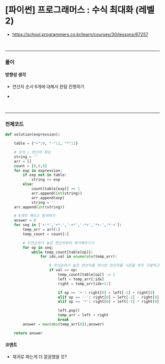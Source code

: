 # **\[파이썬\] 프로그래머스 : 수식 최대화 (레벨2)**

- https://school.programmers.co.kr/learn/courses/30/lessons/67257

<br>

---

### **풀이**

#### **방향성 생각**

- 연산자 순서 6개에 대해서 완탐 진행하기

-

<br>

---

### **전체코드**

```python
def solution(expression):

    table = {"+":0, "-":1, "*":2}

    # 숫자 / 연산자 파싱
    string = ''
    arr = []
    count = [0,0,0]
    for exp in expression:
        if exp not in table:
            string += exp
        else:
            count[table[exp]] += 1
            arr.append(int(string))
            arr.append(exp)
            string = ''
    arr.append(int(string))

    # 6개의 케이스 탐색하기
    answer = 0
    for seq in ['+-*','+*-','-+*','-*+','*+-','*-+']:
        temp_arr = arr[:]
        temp_count = count[:]

        # 우선순위가 높은 연산자부터 제거해주기기
        for op in seq:
            while temp_count[table[op]]:
                for idx,val in enumerate(temp_arr):

                    # 우선순위가 높은 연산자를 만나면 연산자를 기준을 좌우 구분하고 한 숫자로 연산해주기
                    if val == op:
                        temp_count[table[op]] -= 1
                        left = temp_arr[:idx]
                        right = temp_arr[idx+1:]

                        if op == '+': right[0] = left[-1] + right[0]
                        elif op == '-': right[0] = left[-1] - right[0]
                        elif op == '*': right[0] = left[-1] * right[0]

                        left.pop()
                        temp_arr = left + right
                        break
        answer = max(abs(temp_arr[0]),answer)

    return answer
```

#### **코멘트**

- 재귀로 짜는게 더 깔끔했을 듯?
